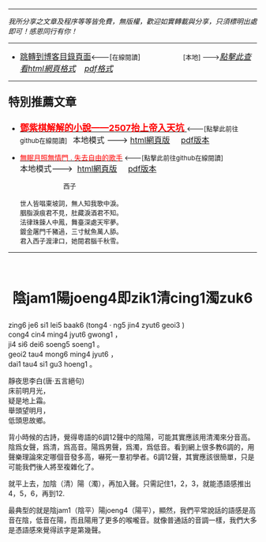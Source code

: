 ***
*我所分享之文章及程序等等皆免費，無版權，歡迎如實轉載與分享，只須標明出處即可！感恩同行有你！* 
****
- [<font size=3>跳轉到博客目錄頁面</font>](../../tableOfContent.md)<---[<font size=2>在線閱讀</font>]&nbsp;&nbsp; &nbsp; &nbsp; &nbsp; &nbsp; &nbsp; &nbsp; &nbsp; &nbsp;&nbsp; &nbsp;  <font size=2> [本地] ---></font><font size=3>[*_點擊此查看html網頁格式_*](../../tableOfContent.html)&nbsp; &nbsp; [*_pdf格式_*](../../tableOfContent.md.pdf)</font>
****

### <p style="font-size: 23px; font-weight:900;">特別推薦文章</p>

- [<font size=4 color=red>**鄧紫棋解解的小說——2507抬上帝入天坑** </font>](https://github.com/brianwchh/worldofheart/blob/main/md_and_html/鄧紫棋解解的小說——2507抬上帝入天坑.md)<font size=2><---[點擊此前往github在線閱讀]</font>&nbsp;&nbsp;  <font size=3>本地模式 --->&nbsp;[html網頁版](../../md_and_html/鄧紫棋解解的小說——2507抬上帝入天坑.html) &nbsp;&nbsp;&nbsp; [pdf版本](../../md_and_html/鄧紫棋解解的小說——2507抬上帝入天坑.md.pdf) </font>  

- [<font color=red>無眠月照無情門 . 失去自由的歌手</font>](https://github.com/brianwchh/worldofheart/blob/main/md_and_html/%E7%84%A1%E7%9C%A0%E6%9C%88%E7%85%A7%E7%84%A1%E6%83%85%E9%96%80.md)<font size=2> <---[點擊此前往github在線閱讀]</font> &nbsp;&nbsp;&nbsp;&nbsp;&nbsp;&nbsp;&nbsp;&nbsp;&nbsp;&nbsp;&nbsp;&nbsp;&nbsp;&nbsp;&nbsp; <font size=3>本地模式---> &nbsp;[html網頁版](../../md_and_html/無眠月照無情門.html) &nbsp;&nbsp;&nbsp; [pdf版本](../../md_and_html/無眠月照無情門.md.pdf) </font>

    <p><font size=2>&nbsp; &nbsp; &nbsp; &nbsp; &nbsp; &nbsp; &nbsp; &nbsp; &nbsp; &nbsp; &nbsp; &nbsp; 西子</br></br>世人皆唱東坡詞，無人知我歌中淚。</br>胭脂淚痕君不見，肚藏淚酒君不知。</br>法律珠鍊人中鳳，舞臺深處天牢夢。</br>鍍金屠門千豬過，三寸魷魚萬人舔。</br>君入西子渡津口，她閱君腦千秋雪。</font></p>
    

****


</br>

# <p align="center"> 陰jam1陽joeng4即zik1清cing1濁zuk6    </p>


zing6 je6 si1 lei5 baak6 (tong4 ‧ ng5 jin4 zyut6 geoi3 )    
cong4 cin4 ming4 jyut6 gwong1 ，   
ji4 si6 dei6 soeng5 soeng1 。  
geoi2 tau4 mong6 ming4 jyut6 ，  
dai1 tau4 si1 gu3 hoeng1 。  

靜夜思李白(唐‧五言絕句)   
床前明月光，  
疑是地上霜。  
舉頭望明月，   
低頭思故鄉。  

背小時候的古詩，覺得粵語的6調12聲中的陰陽，可能其實應該用清濁來分音高。陰爲女聲，爲清，爲高音。陽爲男聲，爲濁，爲低音。看到網上很多教6調的，用聲樂理論來定哪個音發多高，嚇死一羣初學者。6調12聲，其實應該很簡單，只是可能我們後人將至複雜化了。  

就平上去，加陰（清）陽（濁），再加入聲。只需記住1，2，3，就能憑語感推出4，5，6，再到12.   

最典型的就是陰jam1（陰平）陽joeng4（陽平），顯然，我們平常說話的語感是高音在陰，低音在陽，而且陽用了更多的喉嚨音。就像普通話的音調一樣，我們大多是憑語感來覺得該字是第幾聲。



